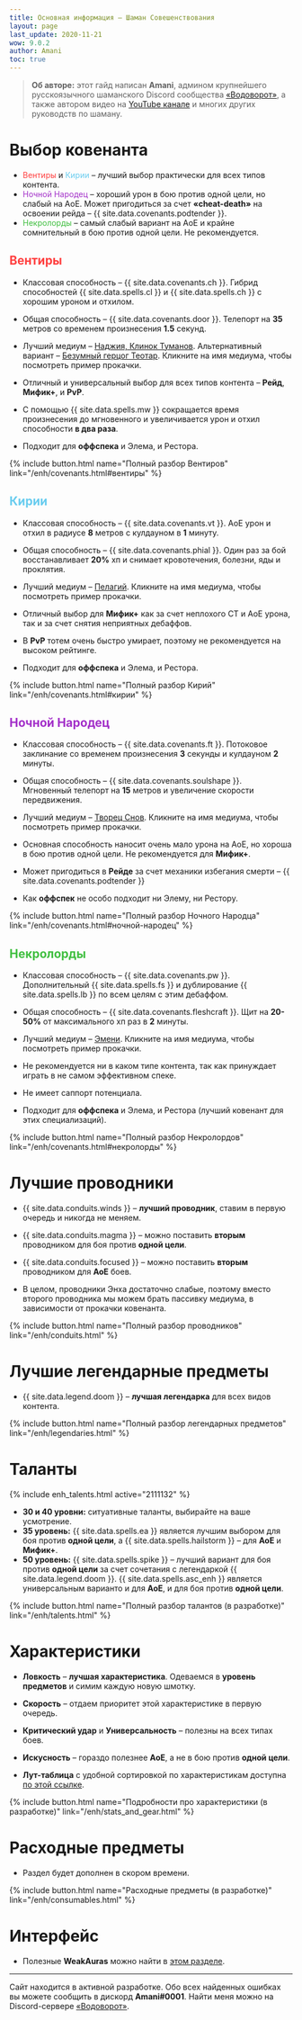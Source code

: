 ```yaml
---
title: Основная информация – Шаман Совешенствования
layout: page
last_update: 2020-11-21
wow: 9.0.2
author: Amani
toc: true
---
```

> **Об авторе:** этот гайд написан **Amani**, админом крупнейшего русскоязычного шаманского Discord сообщества [«Водоворот»](https://discord.gg/8Bag6kT), а также автором видео на [YouTube канале](https://youtube.com/channel/UC5IikzgR1TeED-DxPLqISHg) и многих других руководств по шаману. 

# Выбор ковенанта

* <span style="color:#ff4040;font-size:1em;">Вентиры</span> и <span style="color:#68ccef;font-size:1em;">Кирии</span>  – лучший выбор практически для всех типов контента.
* <span style="color:#a330c9;font-size:1em;">Ночной Народец</span> – хороший урон в бою против одной цели, но слабый на АоЕ. Может пригодиться за счет **«cheat-death»** на освоении рейда – {{ site.data.covenants.podtender }}.
* <span style="color:#40bf40;font-size:1em;">Некролорды</span> – самый слабый вариант на АоЕ и крайне сомнительный в бою против одной цели. Не рекомендуется.

## <span style="color:#ff4040;font-size:1em;">Вентиры</span>

* Классовая способность – {{ site.data.covenants.ch }}. Гибрид способностей {{ site.data.spells.cl }} и {{ site.data.spells.ch }} с хорошим уроном и отхилом.
* Общая способность – {{ site.data.covenants.door }}. Телепорт на **35** метров со временем произнесения **1.5** секунд.
* Лучший медиум – [Наджия, Клинок Туманов](https://ru.wowhead.com/soulbind-calc/venthyr/nadjia-the-mistblade/shaman/ApavAgUocQYVKIAGEQUpjgYhFSg9Bg). Альтернативный вариант – [Безумный герцог Теотар](https://ru.wowhead.com/soulbind-calc/venthyr/theotar-the-mad-duke/shaman/ApbgEQUpjgYiBSg9BhUoNgY). Кликните на имя медиума, чтобы посмотреть пример прокачки.

* Отличный и универсальный выбор для всех типов контента – **Рейд**, **Мифик+**, и **PvP**.
* С помощью {{ site.data.spells.mw }} сокращается время произнесения до мгновенного и увеличивается урон и отхил способности **в два раза**.
* Подходит для **оффспека** и Элема, и Рестора.

{% include button.html name="Полный разбор Вентиров" link="/enh/covenants.html#вентиры" %}  

<p></p>

## <span style="color:#68ccef;font-size:1em;">Кирии</span>

* Классовая способность – {{ site.data.covenants.vt }}. АоЕ урон и отхил в радиусе **8** метров с кулдауном в **1** минуту.
* Общая способность – {{ site.data.covenants.phial }}. Один раз за бой восстанавливает **20%** хп и снимает кровотечения, болезни, яды и проклятия.
* Лучший медиум – [Пелагий](https://ru.wowhead.com/soulbind-calc/kyrian/pelagos/shaman/ApbuARUocQYSBSmOBhUs7gYhFSg9Bg). Кликните на имя медиума, чтобы посмотреть пример прокачки.

* Отличный выбор для **Мифик+** как за счет неплохого СТ и АоЕ урона, так и за счет снятия неприятных дебаффов.
* В **PvP** тотем очень быстро умирает, поэтому не рекомендуется на высоком рейтинге.
* Подходит для **оффспека** и Элема, и Рестора.

{% include button.html name="Полный разбор Кирий" link="/enh/covenants.html#кирии" %}  

<p></p>

## <span style="color:#a330c9;font-size:1em;">Ночной Народец</span>

* Классовая способность – {{ site.data.covenants.ft }}. Потоковое заклинание со временем произнесения **3** секунды и кулдауном **2** минуты.
* Общая способность – {{ site.data.covenants.soulshape }}. Мгновенный телепорт на **15** метров и увеличение скорости передвижения.
* Лучший медиум – [Творец Снов](https://ru.wowhead.com/soulbind-calc/night-fae/dreamweaver/shaman/ArqmAQUocQYRBSmOBiIVKD0GJSgsBg). Кликните на имя медиума, чтобы посмотреть пример прокачки.

* Основная способность наносит очень мало урона на АоЕ, но хороша в бою против одной цели. Не рекомендуется для **Мифик+**.
* Может пригодиться в **Рейде** за счет механики избегания смерти – {{ site.data.covenants.podtender }}
* Как **оффспек** не особо подходит ни Элему, ни Рестору.

{% include button.html name="Полный разбор Ночного Народца" link="/enh/covenants.html#ночной-народец" %}  

<p></p>

## <span style="color:#40bf40;font-size:1em;">Некролорды</span>

* Классовая способность – {{ site.data.covenants.pw }}. Дополнительный {{ site.data.spells.fs }} и дублирование {{ site.data.spells.lb }} по всем целям с этим дебаффом.
* Общая способность – {{ site.data.covenants.fleshcraft }}. Щит на **20-50%** от максимального хп раз в **2** минуты.
* Лучший медиум – [Эмени](https://ru.wowhead.com/soulbind-calc/necrolord/emeni/shaman/ApZgAQUocQYRBSmOBiEVKD0G). Кликните на имя медиума, чтобы посмотреть пример прокачки.

* Не рекомендуется ни в каком типе контента, так как принуждает играть в не самом эффективном спеке.
* Не имеет саппорт потенциала.
* Подходит для **оффспека** и Элема, и Рестора (лучший ковенант для этих специализаций).

{% include button.html name="Полный разбор Некролордов" link="/enh/covenants.html#некролорды" %}  

<p></p>

# Лучшие проводники

* {{ site.data.conduits.winds }} – **лучший проводник**, ставим в первую очередь и никогда не меняем. 
* {{ site.data.conduits.magma }} – можно поставить **вторым** проводником для боя против **одной цели**.
* {{ site.data.conduits.focused }} – можно поставить **вторым** проводником для **АоЕ** боев.

* В целом, проводники Энха достаточно слабые, поэтому вместо второго проводника мы можем брать пассивку медиума, в зависимости от прокачки ковенанта.

{% include button.html name="Полный разбор проводников" link="/enh/conduits.html" %}  

<p></p>

# Лучшие легендарные предметы

* {{ site.data.legend.doom }} – **лучшая легендарка** для всех видов контента.

{% include button.html name="Полный разбор легендарных предметов" link="/enh/legendaries.html" %}  

<p></p>

# Таланты

{% include enh_talents.html active="2111132" %}

* **30 и 40 уровни:** ситуативные таланты, выбирайте на ваше усмотрение.
* **35 уровень:** {{ site.data.spells.ea }} является лучшим выбором для боя против **одной цели**, а {{ site.data.spells.hailstorm }} – для **АоЕ** и **Мифик+**.
* **50 уровень:** {{ site.data.spells.spike }} – лучший вариант для боя против **одной цели** за счет сочетания с легендаркой {{ site.data.legend.doom }}. {{ site.data.spells.asc_enh }} является универсальным варианто и для **АоЕ**, и для боя против **одной цели**.

{% include button.html name="Полный разбор талантов (в разработке)" link="/enh/talents.html" %}  

<p></p>

# Характеристики

* **Ловкость** – **лучшая характеристика**. Одеваемся в **уровень предметов** и симим каждую новую шмотку.
* **Скорость** –  отдаем приоритет этой характеристике в первую очередь.
* **Критический удар** и **Универсальность** – полезны на всех типах боев.
* **Искусность** – гораздо полезнее **АоЕ**, а не в бою против **одной цели**.

* **Лут-таблица** с удобной сортировкой по характеристикам доступна [по этой ссылке](https://docs.google.com/spreadsheets/d/1Bftzvy3ROXWSYNBXiccWVYnsHQOiLsFp4NSrEgsEo2U/copy).

{% include button.html name="Подробности про характеристики (в разработке)" link="/enh/stats_and_gear.html" %}  

<p></p>

# Расходные предметы

* Раздел будет дополнен в скором времени.

{% include button.html name="Расходные предметы (в разработке)" link="/enh/consumables.html" %}  

<p></p>

# Интерфейс

* Полезные **WeakAuras** можно найти в [этом разделе](/enh/weakauras.html).

<hr>

<p></p>

Сайт находится в активной разработке. Обо всех найденных ошибках вы можете сообщить в дискорд **Amani#0001**. Найти меня можно на Discord-сервере [«Водоворот»](https://discord.gg/8Bag6kT).

